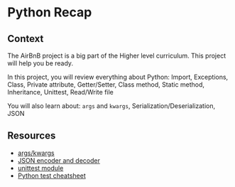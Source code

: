 # Python Recap

## Context
The AirBnB project is a big part of the Higher level curriculum. This project will help you be ready.

In this project, you will review everything about Python: Import, Exceptions, Class, Private attribute, Getter/Setter, Class method, Static method, Inheritance, Unittest, Read/Write file

You will also learn about: `args` and `kwargs`, Serialization/Deserialization, JSON

## Resources
* [args/kwargs](https://yasoob.me/2013/08/04/args-and-kwargs-in-python-explained/)
* [JSON encoder and decoder](https://docs.python.org/3/library/json.html)
* [unittest module](https://docs.python.org/3.4/library/unittest.html#module-unittest)
* [Python test cheatsheet](https://www.pythonsheets.com/notes/python-tests.html)

